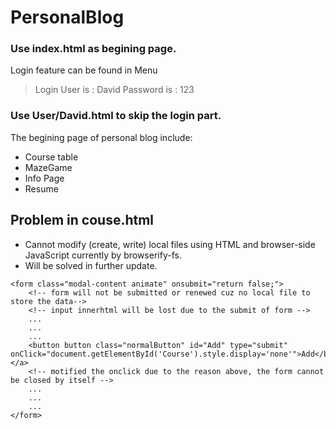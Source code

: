 # PersonalBlog
### Use index.html as begining page. ###
Login feature can be found in Menu
> Login
User is : David
Password is : 123
### Use User/David.html to skip the login part. ###
The begining page of personal blog
include:
+ Course table
+ MazeGame
+ Info Page
+ Resume

## Problem in couse.html
+ Cannot modify (create, write) local files using HTML and browser-side JavaScript currently by browserify-fs.
+ Will be solved in further update.
```
<form class="modal-content animate" onsubmit="return false;"> 
    <!-- form will not be submitted or renewed cuz no local file to store the data-->
    <!-- input innerhtml will be lost due to the submit of form -->
    ...
    ...
    ...
    <button button class="normalButton" id="Add" type="submit" onClick="document.getElementById('Course').style.display='none'">Add</button></a>
    <!-- motified the onclick due to the reason above, the form cannot be closed by itself -->
    ...
    ...
    ...
</form>
```
